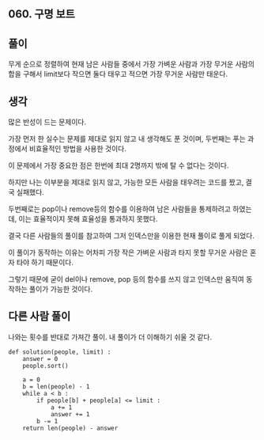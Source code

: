 ## 060. 구명 보트

## 풀이

무게 순으로 정렬하여 현재 남은 사람들 중에서 가장 가벼운 사람과 가장 무거운 사람의 합을 구해서 limit보다 작으면 둘다 태우고 적으면 가장 무거운 사람만 태운다.

## 생각

많은 반성이 드는 문제이다.

가장 먼저 한 실수는 문제를 제대로 읽지 않고 내 생각해도 푼 것이며, 두번째는 푸는 과정에서 비효율적인 방법을 사용한 것이다.

이 문제에서 가장 중요한 점은 한번에 최대 2명까지 밖에 탈 수 없다는 것이다.

하지만 나는 이부분을 제대로 읽지 않고, 가능한 모든 사람을 태우려는 코드를 짰고, 결국 실패했다.

두번째로는 pop이나 remove등의 함수를 이용하여 남은 사람들을 통제하려고 하였는데, 이는 효율적이지 못해 효율성을 통과하지 못했다.

결국 다른 사람들의 풀이를 참고하여 그저 인덱스만을 이용한 현재 풀이로 풀게 되었다.

이 풀이가 동작하는 이유는 어차피 가장 작은 가벼운 사람과 타지 못할 무거운 사람은 혼자 타야 하기 때문이다.

그렇기 때문에 굳이 del이나 remove, pop 등의 함수를 쓰지 않고 인덱스만 움직여 동작하는 풀이가 가능한 것이다.

## 다른 사람 풀이
나와는 횟수를 반대로 가져간 풀이.
내 풀이가 더 이해하기 쉬울 것 같다.

```
def solution(people, limit) :
    answer = 0
    people.sort()

    a = 0
    b = len(people) - 1
    while a < b :
        if people[b] + people[a] <= limit :
            a += 1
            answer += 1
        b -= 1
    return len(people) - answer
```
